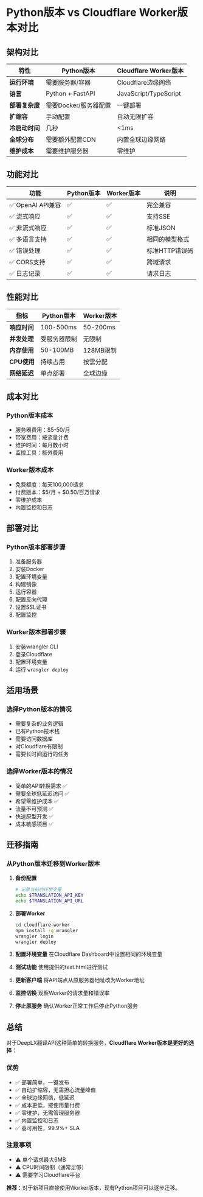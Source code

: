 # Python版本 vs Cloudflare Worker版本对比

## 架构对比

| 特性 | Python版本 | Cloudflare Worker版本 |
|------|------------|----------------------|
| **运行环境** | 需要服务器/容器 | Cloudflare边缘网络 |
| **语言** | Python + FastAPI | JavaScript/TypeScript |
| **部署复杂度** | 需要Docker/服务器配置 | 一键部署 |
| **扩缩容** | 手动配置 | 自动无限扩容 |
| **冷启动时间** | 几秒 | <1ms |
| **全球分布** | 需要额外配置CDN | 内置全球边缘网络 |
| **维护成本** | 需要维护服务器 | 零维护 |

## 功能对比

| 功能 | Python版本 | Worker版本 | 说明 |
|------|------------|------------|------|
| ✅ OpenAI API兼容 | ✅ | ✅ | 完全兼容 |
| ✅ 流式响应 | ✅ | ✅ | 支持SSE |
| ✅ 非流式响应 | ✅ | ✅ | 标准JSON |
| ✅ 多语言支持 | ✅ | ✅ | 相同的模型格式 |
| ✅ 错误处理 | ✅ | ✅ | 标准HTTP错误码 |
| ✅ CORS支持 | ✅ | ✅ | 跨域请求 |
| ✅ 日志记录 | ✅ | ✅ | 请求日志 |

## 性能对比

| 指标 | Python版本 | Worker版本 |
|------|------------|------------|
| **响应时间** | 100-500ms | 50-200ms |
| **并发处理** | 受服务器限制 | 无限制 |
| **内存使用** | 50-100MB | 128MB限制 |
| **CPU使用** | 持续占用 | 按需分配 |
| **网络延迟** | 单点部署 | 全球边缘 |

## 成本对比

### Python版本成本
- 服务器费用：$5-50/月
- 带宽费用：按流量计费
- 维护时间：每月数小时
- 监控工具：额外费用

### Worker版本成本
- 免费额度：每天100,000请求
- 付费版本：$5/月 + $0.50/百万请求
- 零维护成本
- 内置监控和日志

## 部署对比

### Python版本部署步骤
1. 准备服务器
2. 安装Docker
3. 配置环境变量
4. 构建镜像
5. 运行容器
6. 配置反向代理
7. 设置SSL证书
8. 配置监控

### Worker版本部署步骤
1. 安装wrangler CLI
2. 登录Cloudflare
3. 配置环境变量
4. 运行 `wrangler deploy`

## 适用场景

### 选择Python版本的情况
- 需要复杂的业务逻辑
- 已有Python技术栈
- 需要访问数据库
- 对Cloudflare有限制
- 需要长时间运行的任务

### 选择Worker版本的情况
- 简单的API转换需求 ✅
- 需要全球低延迟访问 ✅
- 希望零维护成本 ✅
- 流量不可预测 ✅
- 快速原型开发 ✅
- 成本敏感项目 ✅

## 迁移指南

### 从Python版本迁移到Worker版本

1. **备份配置**
   ```bash
   # 记录当前的环境变量
   echo $TRANSLATION_API_KEY
   echo $TRANSLATION_API_URL
   ```

2. **部署Worker**
   ```bash
   cd cloudflare-worker
   npm install -g wrangler
   wrangler login
   wrangler deploy
   ```

3. **配置环境变量**
   在Cloudflare Dashboard中设置相同的环境变量

4. **测试功能**
   使用提供的test.html进行测试

5. **更新客户端**
   将API端点从原服务器地址改为Worker地址

6. **监控切换**
   观察Worker的请求量和错误率

7. **停止原服务**
   确认Worker正常工作后停止Python服务

## 总结

对于DeepLX翻译API这种简单的转换服务，**Cloudflare Worker版本是更好的选择**：

### 优势
- ✅ 部署简单，一键发布
- ✅ 自动扩缩容，无需担心流量峰值
- ✅ 全球边缘网络，低延迟
- ✅ 成本更低，按使用量付费
- ✅ 零维护，无需管理服务器
- ✅ 内置监控和日志
- ✅ 高可用性，99.9%+ SLA

### 注意事项
- ⚠️ 单个请求最大6MB
- ⚠️ CPU时间限制（通常足够）
- ⚠️ 需要学习Cloudflare平台

**推荐**：对于新项目直接使用Worker版本，现有Python项目可以逐步迁移。
